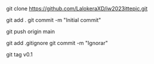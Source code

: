 <!-- Clonar repositorio -->
git clone https://github.com/LalokeraXD/iw2023ittepic.git

<!-- Hacer commit -->
git add .
git commit -m "Initial commit"

<!-- Hacer un push con los cambios -->
git push origin main

<!-- Hacer que git ignore archivos -->
git add .gitignore
git commit -m "Ignorar"

<!-- Crear un tag -->
git tag v0.1